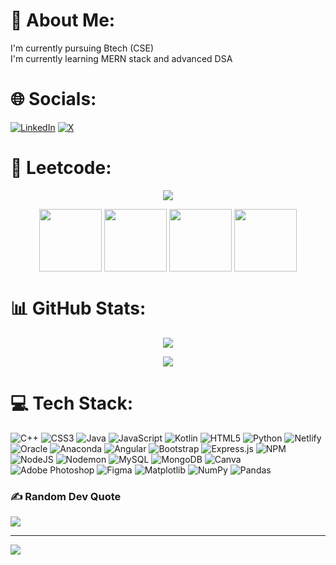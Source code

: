 # 💫 About Me:
I'm currently pursuing Btech (CSE)<br>I'm currently learning MERN stack and advanced DSA


# 🌐 Socials:
[![LinkedIn](https://img.shields.io/badge/LinkedIn-%230077B5.svg?logo=linkedin&logoColor=white)](https://linkedin.com/in/gourav-singh-chauhan-87671a21a) [![X](https://img.shields.io/badge/X-black.svg?logo=X&logoColor=white)](https://x.com/GouravS06724425) 

# 🦾 Leetcode:
<p align="center">
  <img  align=top flex-grow=1 src="https://leetcard.jacoblin.cool/gouravsinghc2003?theme=dark&font=Nunito&ext=heatmap" />  
</p>
<p align="center">
  <a href="https://leetcode.com/gouravsinghc2003/" target="_blank"><img align="center" src="https://assets.leetcode.com/static_assets/marketing/2024-50.gif" height="100" width="100" /></a>
  <a href="https://leetcode.com/gouravsinghc2003/" target="_blank"><img align="center" src="https://assets.leetcode.com/static_assets/marketing/2024-100.gif" height="100" width="100" /></a>
  <a href="https://leetcode.com/gouravsinghc2003/" target="_blank"><img align="center" src="https://assets.leetcode.com/static_assets/marketing/2024-200.gif" height="100" width="100" /></a>
  <a href="https://leetcode.com/gouravsinghc2003/" target="_blank"><img align="center" src="https://assets.leetcode.com/static_assets/marketing/2024.gif" height="100" width="100" /></a>
  
</p>

# 📊 GitHub Stats:
<p align="center"> <img  align=top flex-grow=1 src="https://github-readme-streak-stats.herokuapp.com/?user=infinity-boi&theme=dark&hide_border=false" /> 
</p>
<p align="center"> <img align=top flex-grow=1 src="https://github-readme-stats.vercel.app/api/top-langs/?username=infinity-boi&theme=dark&hide_border=false&include_all_commits=false&count_private=false&layout=compact" /> 
</p>

# 💻 Tech Stack:
![C++](https://img.shields.io/badge/c++-%2300599C.svg?style=for-the-badge&logo=c%2B%2B&logoColor=white) ![CSS3](https://img.shields.io/badge/css3-%231572B6.svg?style=for-the-badge&logo=css3&logoColor=white) ![Java](https://img.shields.io/badge/java-%23ED8B00.svg?style=for-the-badge&logo=openjdk&logoColor=white) ![JavaScript](https://img.shields.io/badge/javascript-%23323330.svg?style=for-the-badge&logo=javascript&logoColor=%23F7DF1E) ![Kotlin](https://img.shields.io/badge/kotlin-%237F52FF.svg?style=for-the-badge&logo=kotlin&logoColor=white) ![HTML5](https://img.shields.io/badge/html5-%23E34F26.svg?style=for-the-badge&logo=html5&logoColor=white) ![Python](https://img.shields.io/badge/python-3670A0?style=for-the-badge&logo=python&logoColor=ffdd54) ![Netlify](https://img.shields.io/badge/netlify-%23000000.svg?style=for-the-badge&logo=netlify&logoColor=#00C7B7) ![Oracle](https://img.shields.io/badge/Oracle-F80000?style=for-the-badge&logo=oracle&logoColor=white) ![Anaconda](https://img.shields.io/badge/Anaconda-%2344A833.svg?style=for-the-badge&logo=anaconda&logoColor=white) ![Angular](https://img.shields.io/badge/angular-%23DD0031.svg?style=for-the-badge&logo=angular&logoColor=white) ![Bootstrap](https://img.shields.io/badge/bootstrap-%238511FA.svg?style=for-the-badge&logo=bootstrap&logoColor=white) ![Express.js](https://img.shields.io/badge/express.js-%23404d59.svg?style=for-the-badge&logo=express&logoColor=%2361DAFB) ![NPM](https://img.shields.io/badge/NPM-%23CB3837.svg?style=for-the-badge&logo=npm&logoColor=white) ![NodeJS](https://img.shields.io/badge/node.js-6DA55F?style=for-the-badge&logo=node.js&logoColor=white) ![Nodemon](https://img.shields.io/badge/NODEMON-%23323330.svg?style=for-the-badge&logo=nodemon&logoColor=%BBDEAD) ![MySQL](https://img.shields.io/badge/mysql-%2300000f.svg?style=for-the-badge&logo=mysql&logoColor=white) ![MongoDB](https://img.shields.io/badge/MongoDB-%234ea94b.svg?style=for-the-badge&logo=mongodb&logoColor=white) ![Canva](https://img.shields.io/badge/Canva-%2300C4CC.svg?style=for-the-badge&logo=Canva&logoColor=white) ![Adobe Photoshop](https://img.shields.io/badge/adobe%20photoshop-%2331A8FF.svg?style=for-the-badge&logo=adobe%20photoshop&logoColor=white) ![Figma](https://img.shields.io/badge/figma-%23F24E1E.svg?style=for-the-badge&logo=figma&logoColor=white) ![Matplotlib](https://img.shields.io/badge/Matplotlib-%23ffffff.svg?style=for-the-badge&logo=Matplotlib&logoColor=black) ![NumPy](https://img.shields.io/badge/numpy-%23013243.svg?style=for-the-badge&logo=numpy&logoColor=white) ![Pandas](https://img.shields.io/badge/pandas-%23150458.svg?style=for-the-badge&logo=pandas&logoColor=white) 

### ✍️ Random Dev Quote
![](https://quotes-github-readme.vercel.app/api?type=horizontal&theme=radical)

---
[![](https://visitcount.itsvg.in/api?id=infinity-boi&icon=0&color=0)](https://visitcount.itsvg.in)

<!-- Proudly created with GPRM ( https://gprm.itsvg.in ) -->
